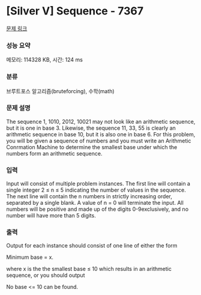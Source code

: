 # [Silver V] Sequence - 7367 

[문제 링크](https://www.acmicpc.net/problem/7367) 

### 성능 요약

메모리: 114328 KB, 시간: 124 ms

### 분류

브루트포스 알고리즘(bruteforcing), 수학(math)

### 문제 설명

<p>The sequence 1, 1010, 2012, 10021 may not look like an arithmetic sequence, but it is one in base 3. Likewise, the sequence 11, 33, 55 is clearly an arithmetic sequence in base 10, but it is also one in base 6. For this problem, you will be given a sequence of numbers and you must write an Arithmetic Conrmation Machine to determine the smallest base under which the numbers form an arithmetic sequence.</p>

### 입력 

 <p>Input will consist of multiple problem instances. The first line will contain a single integer 2 ≤ n ≤ 5 indicating the number of values in the sequence. The next line will contain the n numbers in strictly increasing order, separated by a single blank. A value of n = 0 will terminate the input. All numbers will be positive and made up of the digits 0-9exclusively, and no number will have more than 5 digits.</p>

<p> </p>

### 출력 

 <p>Output for each instance should consist of one line of either the form</p>

<p>Minimum base = x.</p>

<p>where x is the the smallest base ≤ 10 which results in an arithmetic sequence, or you should output</p>

<p>No base <= 10 can be found.</p>


